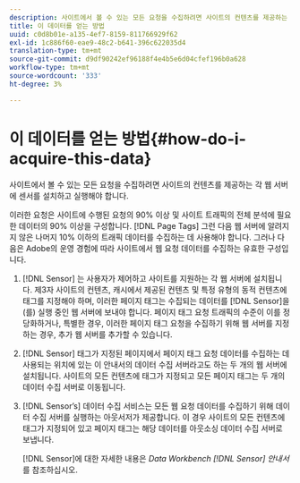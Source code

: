 ```yaml
---
description: 사이트에서 볼 수 있는 모든 요청을 수집하려면 사이트의 컨텐츠를 제공하는 각 웹 서버에 센서를 설치하고 실행해야 합니다.
title: 이 데이터를 얻는 방법
uuid: c0d8b01e-a135-4ef7-8159-811766929f62
exl-id: 1c886f60-eae9-48c2-b641-396c622035d4
translation-type: tm+mt
source-git-commit: d9df90242ef96188f4e4b5e6d04cfef196b0a628
workflow-type: tm+mt
source-wordcount: '333'
ht-degree: 3%

---
```


# 이 데이터를 얻는 방법{#how-do-i-acquire-this-data}

사이트에서 볼 수 있는 모든 요청을 수집하려면 사이트의 컨텐츠를 제공하는 각 웹 서버에 센서를 설치하고 실행해야 합니다.

이러한 요청은 사이트에 수행된 요청의 90% 이상 및 사이트 트래픽의 전체 분석에 필요한 데이터의 90% 이상을 구성합니다. [!DNL Page Tags] 그런 다음 웹 서버에 알려지지 않은 나머지 10% 이하의 트래픽 데이터를 수집하는 데 사용해야 합니다. 그러나 다음은 Adobe의 운영 경험에 따라 사이트에서 웹 요청 데이터를 수집하는 유효한 구성입니다.

1. [!DNL Sensor] 는 사용자가 제어하고 사이트를 지원하는 각 웹 서버에 설치됩니다. 제3자 사이트의 컨텐츠, 캐시에서 제공된 컨텐츠 및 특정 유형의 동적 컨텐츠에 태그를 지정해야 하며, 이러한 페이지 태그는 수집되는 데이터를 [!DNL Sensor]을(를) 실행 중인 웹 서버에 보내야 합니다. 페이지 태그 요청 트래픽의 수준이 이를 정당화하거나, 특별한 경우, 이러한 페이지 태그 요청을 수집하기 위해 웹 서버를 지정하는 경우, 추가 웹 서버를 추가할 수 있습니다.
1. [!DNL Sensor] 태그가 지정된 페이지에서 페이지 태그 요청 데이터를 수집하는 데 사용되는 위치에 있는 이 안내서의 데이터 수집 서버라고도 하는 두 개의 웹 서버에 설치됩니다. 사이트의 모든 컨텐츠에 태그가 지정되고 모든 페이지 태그는 두 개의 데이터 수집 서버로 이동됩니다.
1. [!DNL Sensor’s] 데이터 수집 서비스는 모든 웹 요청 데이터를 수집하기 위해 데이터 수집 서버를 실행하는 아웃서저가 제공합니다. 이 경우 사이트의 모든 컨텐츠에 태그가 지정되어 있고 페이지 태그는 해당 데이터를 아웃소싱 데이터 수집 서버로 보냅니다.

   [!DNL Sensor]에 대한 자세한 내용은 *Data Workbench [!DNL Sensor] 안내서*&#x200B;를 참조하십시오.
